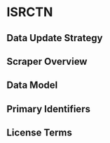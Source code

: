 # ISRCTN

## Data Update Strategy

## Scraper Overview

## Data Model

## Primary Identifiers

## License Terms
